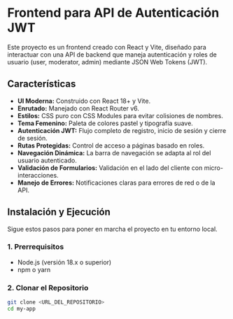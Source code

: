 # Frontend para API de Autenticación JWT

Este proyecto es un frontend creado con React y Vite, diseñado para interactuar con una API de backend que maneja autenticación y roles de usuario (user, moderator, admin) mediante JSON Web Tokens (JWT).

## Características

-   **UI Moderna:** Construido con React 18+ y Vite.
-   **Enrutado:** Manejado con React Router v6.
-   **Estilos:** CSS puro con CSS Modules para evitar colisiones de nombres.
-   **Tema Femenino:** Paleta de colores pastel y tipografía suave.
-   **Autenticación JWT:** Flujo completo de registro, inicio de sesión y cierre de sesión.
-   **Rutas Protegidas:** Control de acceso a páginas basado en roles.
-   **Navegación Dinámica:** La barra de navegación se adapta al rol del usuario autenticado.
-   **Validación de Formularios:** Validación en el lado del cliente con micro-interacciones.
-   **Manejo de Errores:** Notificaciones claras para errores de red o de la API.

## Instalación y Ejecución

Sigue estos pasos para poner en marcha el proyecto en tu entorno local.

### 1. Prerrequisitos

-   Node.js (versión 18.x o superior)
-   npm o yarn

### 2. Clonar el Repositorio

```bash
git clone <URL_DEL_REPOSITORIO>
cd my-app
